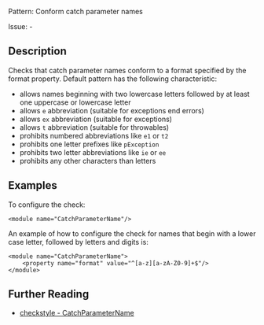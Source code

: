 Pattern: Conform catch parameter names

Issue: -

## Description

Checks that catch parameter names conform to a format specified by the format property. Default pattern has the following characteristic: 

  - allows names beginning with two lowercase letters followed by at least one uppercase or lowercase letter
  - allows `e` abbreviation (suitable for exceptions end errors)
  - allows `ex` abbreviation (suitable for exceptions)
  - allows `t` abbreviation (suitable for throwables)
  - prohibits numbered abbreviations like `e1` or `t2`
  - prohibits one letter prefixes like `pException`
  - prohibits two letter abbreviations like `ie` or `ee`
  - prohibits any other characters than letters

## Examples

To configure the check: 
    
    
    <module name="CatchParameterName"/>
            

An example of how to configure the check for names that begin with a lower case letter, followed by letters and digits is: 
    
    
    <module name="CatchParameterName">
        <property name="format" value="^[a-z][a-zA-Z0-9]+$"/>
    </module>

## Further Reading

* [checkstyle - CatchParameterName](http://checkstyle.sourceforge.net/config_naming.html#CatchParameterName)